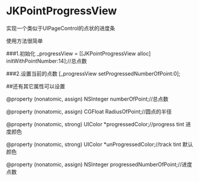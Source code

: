 # JKPointProgressView

实现一个类似于UIPageControl的点状的进度条

使用方法很简单

###1.初始化
_progressView = [[JKPointProgressView alloc] initWithPointNumber:14];//总点数

###2.设置当前的点数
[_progressView setProgressedNumberOfPoint:0];


##还有其它属性可以设置

@property (nonatomic, assign) NSInteger numberOfPoint;//总点数

@property (nonatomic, assign) CGFloat RadiusOfPoint;//圆点的半径

@property (nonatomic, strong) UIColor *progressedColor;//progress tint 进度颜色

@property (nonatomic, strong) UIColor *unProgressedColor;//track tint 默认颜色

@property (nonatomic, assign) NSInteger progressedNumberOfPoint;//进度点数
